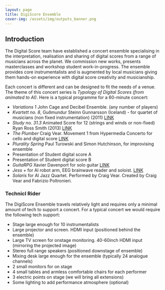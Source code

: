 ```yaml
---
layout: page
title: DigiScore Ensemble
cover-img: /assets/img/outputs_banner.png
---
```


## Introduction

The Digital Score team have established a concert ensemble specialising in the interpretation, realisation and sharing 
of digital scores from a range of musicians across the planet. We commission new works, presents masterclasses and 
workshop student work-in-progress. The ensemble provides core instrumentalists and is augmented by 
local musicians giving them hands-on experience with digital score creativity and musicianship.

Each concert is different and can be designed to fit the needs of a venue. The theme of this concert series is 
*Typology of Digital Scores (from animated to AI)*. Here is a typical programme for a 60-minute concert:


- *Variations 1* John Cage and Decibel Ensemble. (any number of players)
- *Kvartett no. 8*, Guðmundur Steinn Gunnarsson (Iceland) - for quartet of musicians (non fixed instrumentation) (2011) [LINK](https://www.youtube.com/watch?v=utyeeTg2e0s)
- *Study no. 31.3* Animated Score for 12 (strings and winds or non-fixed) Ryan Ross Smith (2013) [LINK](https://www.youtube.com/watch?v=gPjPtZNfgLc)
- *The Plumber* Craig Vear. Movement 1 from Hypermedia Concerto for cello and digital score [LINK](https://www.youtube.com/watch?v=MTsCHdNIQws&list=OLAK5uy_k8eENkHp8Lh582lLKwjj1ixXq3H1vtJLw)
- *Plurality Spring* Paul Turowski and Simon Hutchinson, for improvising ensemble 
- Presentation of Student digital score A 
- Presentation of Student digital score B 
- *GuitaRPG* Xavier Davenport for solo guitar [LINK](https://www.youtube.com/watch?v=0yy3HrfCsSE)
- *Jess +* for AI robot arm, EEG brainwave reader and soloist. [LINK](https://www.youtube.com/watch?v=7dQKIpjKJu4)
- *Solaris* for AI Jazz Quartet. Performed by Craig Vear. Created by Craig Vear and Fabrizio Poltronieri. 

### Technicl Rider
The DigiScore Ensemble travels relatively light and requires only a minimal amount of tech to support a concert.
For a typical concert we would require the following tech support:

- Stage large enough for 10 instrumentalists
- Large projector and screen. HDMI input (positioned behind the ensemble)
- Large TV screen for onstage monitoring. 40-60inch HDMI input (mirroring the projected image)
- Stereo full range speakers (positioned downstage of ensemble)
- Mixing desk large enough for the ensemble (typically 24 analogue channels)
- 2 small monitors for on stage
- 4 small tables and armless comfortable chairs for each performer
- 3 electric points on stage (we will bring all extensions)
- Some lighting to add performance atmosphere (optional)




